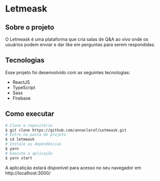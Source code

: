 # Letmeask

## Sobre o projeto 

O Letmeask é uma plataforma que cria salas de Q&A ao vivo onde os usuários podem enviar e dar like em perguntas para serem respondidas.

## Tecnologias

Esse projeto foi desenvolvido com as seguintes tecnologias:

- ReactJS
- TypeScript
- Sass
- Firebase

## Como executar

```bash
# Clone o repositório
$ git clone https://github.com/annaclaraf/Letmeask.git
# Entre na pasta do projeto
$ cd letmeask
# Instale as dependências
$ yarn 
# Execute a aplicação
$ yarn start
```

A aplicatição estará disponível para acesso no seu navegador em http://localhost:3000/